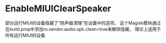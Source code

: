 # EnableMIUIClearSpeaker
部分运行MIUI的设备隐藏了“扬声器清理”在设置中的选项，
这个Magisk模块通过在build.prop中添加ro.vendor.audio.spk.clean=true来解除隐藏，
理论上适用于所有运行MIUI的设备
